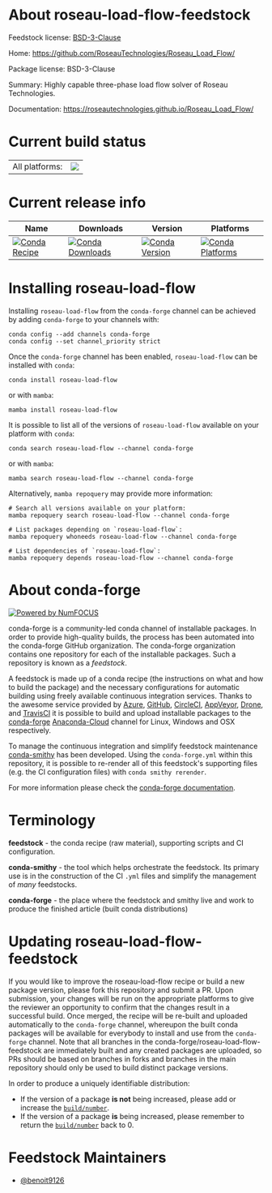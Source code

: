 About roseau-load-flow-feedstock
================================

Feedstock license: [BSD-3-Clause](https://github.com/conda-forge/roseau-load-flow-feedstock/blob/main/LICENSE.txt)

Home: https://github.com/RoseauTechnologies/Roseau_Load_Flow/

Package license: BSD-3-Clause

Summary: Highly capable three-phase load flow solver of Roseau Technologies.

Documentation: https://roseautechnologies.github.io/Roseau_Load_Flow/

Current build status
====================


<table><tr><td>All platforms:</td>
    <td>
      <a href="https://dev.azure.com/conda-forge/feedstock-builds/_build/latest?definitionId=18883&branchName=main">
        <img src="https://dev.azure.com/conda-forge/feedstock-builds/_apis/build/status/roseau-load-flow-feedstock?branchName=main">
      </a>
    </td>
  </tr>
</table>

Current release info
====================

| Name | Downloads | Version | Platforms |
| --- | --- | --- | --- |
| [![Conda Recipe](https://img.shields.io/badge/recipe-roseau--load--flow-green.svg)](https://anaconda.org/conda-forge/roseau-load-flow) | [![Conda Downloads](https://img.shields.io/conda/dn/conda-forge/roseau-load-flow.svg)](https://anaconda.org/conda-forge/roseau-load-flow) | [![Conda Version](https://img.shields.io/conda/vn/conda-forge/roseau-load-flow.svg)](https://anaconda.org/conda-forge/roseau-load-flow) | [![Conda Platforms](https://img.shields.io/conda/pn/conda-forge/roseau-load-flow.svg)](https://anaconda.org/conda-forge/roseau-load-flow) |

Installing roseau-load-flow
===========================

Installing `roseau-load-flow` from the `conda-forge` channel can be achieved by adding `conda-forge` to your channels with:

```
conda config --add channels conda-forge
conda config --set channel_priority strict
```

Once the `conda-forge` channel has been enabled, `roseau-load-flow` can be installed with `conda`:

```
conda install roseau-load-flow
```

or with `mamba`:

```
mamba install roseau-load-flow
```

It is possible to list all of the versions of `roseau-load-flow` available on your platform with `conda`:

```
conda search roseau-load-flow --channel conda-forge
```

or with `mamba`:

```
mamba search roseau-load-flow --channel conda-forge
```

Alternatively, `mamba repoquery` may provide more information:

```
# Search all versions available on your platform:
mamba repoquery search roseau-load-flow --channel conda-forge

# List packages depending on `roseau-load-flow`:
mamba repoquery whoneeds roseau-load-flow --channel conda-forge

# List dependencies of `roseau-load-flow`:
mamba repoquery depends roseau-load-flow --channel conda-forge
```


About conda-forge
=================

[![Powered by
NumFOCUS](https://img.shields.io/badge/powered%20by-NumFOCUS-orange.svg?style=flat&colorA=E1523D&colorB=007D8A)](https://numfocus.org)

conda-forge is a community-led conda channel of installable packages.
In order to provide high-quality builds, the process has been automated into the
conda-forge GitHub organization. The conda-forge organization contains one repository
for each of the installable packages. Such a repository is known as a *feedstock*.

A feedstock is made up of a conda recipe (the instructions on what and how to build
the package) and the necessary configurations for automatic building using freely
available continuous integration services. Thanks to the awesome service provided by
[Azure](https://azure.microsoft.com/en-us/services/devops/), [GitHub](https://github.com/),
[CircleCI](https://circleci.com/), [AppVeyor](https://www.appveyor.com/),
[Drone](https://cloud.drone.io/welcome), and [TravisCI](https://travis-ci.com/)
it is possible to build and upload installable packages to the
[conda-forge](https://anaconda.org/conda-forge) [Anaconda-Cloud](https://anaconda.org/)
channel for Linux, Windows and OSX respectively.

To manage the continuous integration and simplify feedstock maintenance
[conda-smithy](https://github.com/conda-forge/conda-smithy) has been developed.
Using the ``conda-forge.yml`` within this repository, it is possible to re-render all of
this feedstock's supporting files (e.g. the CI configuration files) with ``conda smithy rerender``.

For more information please check the [conda-forge documentation](https://conda-forge.org/docs/).

Terminology
===========

**feedstock** - the conda recipe (raw material), supporting scripts and CI configuration.

**conda-smithy** - the tool which helps orchestrate the feedstock.
                   Its primary use is in the construction of the CI ``.yml`` files
                   and simplify the management of *many* feedstocks.

**conda-forge** - the place where the feedstock and smithy live and work to
                  produce the finished article (built conda distributions)


Updating roseau-load-flow-feedstock
===================================

If you would like to improve the roseau-load-flow recipe or build a new
package version, please fork this repository and submit a PR. Upon submission,
your changes will be run on the appropriate platforms to give the reviewer an
opportunity to confirm that the changes result in a successful build. Once
merged, the recipe will be re-built and uploaded automatically to the
`conda-forge` channel, whereupon the built conda packages will be available for
everybody to install and use from the `conda-forge` channel.
Note that all branches in the conda-forge/roseau-load-flow-feedstock are
immediately built and any created packages are uploaded, so PRs should be based
on branches in forks and branches in the main repository should only be used to
build distinct package versions.

In order to produce a uniquely identifiable distribution:
 * If the version of a package **is not** being increased, please add or increase
   the [``build/number``](https://docs.conda.io/projects/conda-build/en/latest/resources/define-metadata.html#build-number-and-string).
 * If the version of a package **is** being increased, please remember to return
   the [``build/number``](https://docs.conda.io/projects/conda-build/en/latest/resources/define-metadata.html#build-number-and-string)
   back to 0.

Feedstock Maintainers
=====================

* [@benoit9126](https://github.com/benoit9126/)

